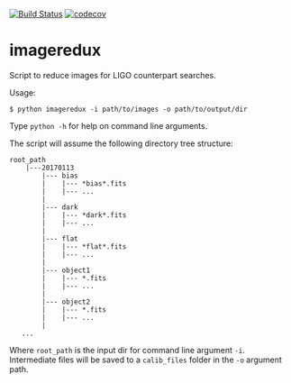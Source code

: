 [![Build Status](https://travis-ci.org/toros-astro/imageredux.svg?branch=master)](https://travis-ci.org/toros-astro/imageredux)
[![codecov](https://codecov.io/gh/toros-astro/imageredux/branch/master/graph/badge.svg)](https://codecov.io/gh/toros-astro/imageredux)
# imageredux
Script to reduce images for LIGO counterpart searches.

Usage:

    $ python imageredux -i path/to/images -o path/to/output/dir

Type `python -h` for help on command line arguments.


The script will assume the following directory tree structure:

```
root_path
    |---20170113
        |--- bias
        |    |--- *bias*.fits
        |    |--- ...
        |
        |--- dark
        |    |--- *dark*.fits
        |    |--- ...
        |
        |--- flat
        |    |--- *flat*.fits
        |    |--- ...
        |
        |--- object1
        |    |--- *.fits
        |    |--- ...
        |
        |--- object2
        |    |--- *.fits
        |    |--- ...
        |
   ...
```

Where `root_path` is the input dir for command line argument `-i`.
Intermediate files will be saved to a `calib_files` folder in the `-o` argument path.

